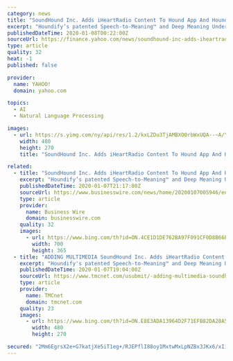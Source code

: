 ```yaml
---
category: news
title: "SoundHound Inc. Adds iHeartRadio Content To Hound App And Houndify Voice AI Platform"
excerpt: "Houndify’s patented Speech-to-Meaning™ and Deep Meaning Understanding™ technologies deliver unprecedented speed and accuracy in voice recognition and responses, and an ability to understand context, such as the user's location or previous queries, to support natural interactions. Another key advantage of Houndify is its architecture for ..."
publishedDateTime: 2020-01-08T00:22:00Z
sourceUrl: https://finance.yahoo.com/news/soundhound-inc-adds-iheartradio-content-180100311.html
type: article
quality: 32
heat: -1
published: false

provider:
  name: YAHOO!
  domain: yahoo.com

topics:
  - AI
  - Natural Language Processing

images:
  - url: https://s.yimg.com/ny/api/res/1.2/kxLZDu3TjAMBXO0rbWxUQA--~A/YXBwaWQ9aGlnaGxhbmRlcjtzbT0xO3c9ODAw/https://media.zenfs.com/en/business-wire.com/00f32f65d1e4090468314d53ffb58389
    width: 480
    height: 270
    title: "SoundHound Inc. Adds iHeartRadio Content To Hound App And Houndify Voice AI Platform"

related:
  - title: "SoundHound Inc. Adds iHeartRadio Content To Hound App And Houndify Voice AI Platform"
    excerpt: "Houndify’s patented Speech-to-Meaning™ and Deep Meaning Understanding™ technologies deliver unprecedented speed and accuracy in voice recognition and responses, and an ability to understand context, such as the user's location or previous queries, to support natural interactions. Another key advantage of Houndify is its architecture for ..."
    publishedDateTime: 2020-01-07T21:17:00Z
    sourceUrl: https://www.businesswire.com/news/home/20200107005946/en/SoundHound-Adds-iHeartRadio-Content-Hound-App-Houndify
    type: article
    provider:
      name: Business Wire
      domain: businesswire.com
    quality: 32
    images:
      - url: https://www.bing.com/th?id=ON.4CE1D1DE762BA97F091CF0D8B66E7B8A
        width: 700
        height: 365
  - title: "ADDING MULTIMEDIA SoundHound Inc. Adds iHeartRadio Content To Hound App And Houndify Voice AI Platform"
    excerpt: "Houndify's patented Speech-to-Meaning™ and Deep Meaning Understanding™ technologies deliver unprecedented speed and accuracy in voice recognition and responses, and an ability to understand context, such as the user's location or previous queries, to support natural interactions. Another key advantage of Houndify is its architecture for ..."
    publishedDateTime: 2020-01-07T19:04:00Z
    sourceUrl: https://www.tmcnet.com/usubmit/-adding-multimedia-soundhound-inc-adds-iheartradio-content-hound-/2020/01/07/9077848.htm
    type: article
    provider:
      name: TMCnet
      domain: tmcnet.com
    quality: 23
    images:
      - url: https://www.bing.com/th?id=ON.E8E3ADA13964D2F71EFB82DA28A59975
        width: 480
        height: 270

secured: "2Mm6EgrsX2e+G7katjXe5iT1eg+/RJEPflI88oy1MxtwMxLpNZBx3JKx6/xIi+CyKPTwqvCX5SrotPXG+rDYrMtbwYFS14x/luLjFyo9kGMTdAu0V4/mcC15b2V2Ut9aKLwgLHUtNPWCNdMFG5Uk1XJr64z+qVLxRdxREU1zVtVneS8GSEx+zQ+TBEzh2mq6t//iRRQJJuocrNxHIFCXfgJlacGgYVUDQjPNkY2ccMPv7tkUjtH1hiCQIR4gUeM7g/QImSHHxzGwwj/9UWUUgA==;GdE0AjssiZHq1J5o3WdTgA=="
---
```


